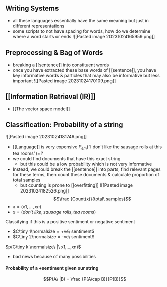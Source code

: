## Writing Systems
- all these languages essentially have the same meaning but just in different representations
- some scripts to not have spacing for words, how do we determine where a word starts or ends
![[Pasted image 20231024165959.png]]

## Preprocessing & Bag of Words
- breaking a [[sentence]] into constituent words
- once you have extracted these base words of [[sentence]], you have key informative words & particles that may also be informative but less important
![[Pasted image 20231024170109.png]]

## [[Information Retrieval (IR)]]
- [[The vector space model]]

## Classification: Probability of a string
![[Pasted image 20231024181746.png]]
- [[Language]] is very expensive
$P_{em}(\text{``I don't like the sausage rolls at this tea rooms"})=\,?​$
- we could find documents that have this exact string
	- but this could be a low probability which is not very informative
- Instead, we could break the [[sentence]] into parts, find relevant pages for these terms, then count these documents & calculate proportion of total samples
	- but counting is prone to [[overfitting]]
![[Pasted image 20231024182526.png]]
$$\frac {Count(x)}{total\ samples}$$
- $x = (x1,...,xn)$
- $x=(don't\ like,sausage\ rolls,tea\ rooms)$

Classifying if this is a positive sentiment or negative sentiment
- $C\tiny 1\normalsize = +ve\ sentiment$
- $C\tiny 2\normalsize = -ve\ sentiment$

$p(C\tiny k \normalsize\ |\ x1,...,xn)$
- bad news because of many possibilities

#### Probability of a +sentiment given our string
$$P(A\ |B) = \frac {P(A\cap B)}{P(B)}$$


